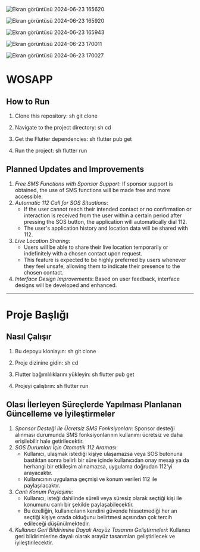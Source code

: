 
![Ekran görüntüsü 2024-06-23 165620](https://github.com/zelissof/WosApp/assets/120017515/722962b5-7e75-4421-b0af-d8355f11d4bf) 


![Ekran görüntüsü 2024-06-23 165920](https://github.com/zelissof/WosApp/assets/120017515/94e9588f-2790-4222-ac06-1ae4e8c210d1)


![Ekran görüntüsü 2024-06-23 165943](https://github.com/zelissof/WosApp/assets/120017515/9622c0aa-26ab-4024-8127-e72c94f162b8)


![Ekran görüntüsü 2024-06-23 170011](https://github.com/zelissof/WosApp/assets/120017515/97624bdf-f11c-4045-921a-b65d7a73fed3)


![Ekran görüntüsü 2024-06-23 170027](https://github.com/zelissof/WosApp/assets/120017515/19aa886f-cd36-460f-96f2-06edf60daf1a)


# WOSAPP

## How to Run

1. Clone this repository:
    sh
    git clone <repository-url>
    
2. Navigate to the project directory:
    sh
    cd <project-directory>
    
3. Get the Flutter dependencies:
    sh
    flutter pub get
    
4. Run the project:
    sh
    flutter run
    

## Planned Updates and Improvements

1. *Free SMS Functions with Sponsor Support*: If sponsor support is obtained, the use of SMS functions will be made free and more accessible.
2. *Automatic 112 Call for SOS Situations*: 
    - If the user cannot reach their intended contact or no confirmation or interaction is received from the user within a certain period after pressing the SOS button, the application will automatically dial 112.
    - The user's application history and location data will be shared with 112.
3. *Live Location Sharing*: 
    - Users will be able to share their live location temporarily or indefinitely with a chosen contact upon request.
    - This feature is expected to be highly preferred by users whenever they feel unsafe, allowing them to indicate their presence to the chosen contact.
4. *Interface Design Improvements*: Based on user feedback, interface designs will be developed and enhanced.

---

# Proje Başlığı

## Nasıl Çalışır

1. Bu depoyu klonlayın:
    sh
    git clone <depo-url>
    
2. Proje dizinine gidin:
    sh
    cd <proje-dizini>
    
3. Flutter bağımlılıklarını yükleyin:
    sh
    flutter pub get
    
4. Projeyi çalıştırın:
    sh
    flutter run
    

## Olası İlerleyen Süreçlerde Yapılması Planlanan Güncelleme ve İyileştirmeler

1. *Sponsor Desteği ile Ücretsiz SMS Fonksiyonları*: Sponsor desteği alınması durumunda SMS fonksiyonlarının kullanımı ücretsiz ve daha erişilebilir hale getirilecektir.
2. *SOS Durumları İçin Otomatik 112 Araması*:
    - Kullanıcı, ulaşmak istediği kişiye ulaşamazsa veya SOS butonuna bastıktan sonra belirli bir süre içinde kullanıcıdan onay mesajı ya da herhangi bir etkileşim alınamazsa, uygulama doğrudan 112'yi arayacaktır.
    - Kullanıcının uygulama geçmişi ve konum verileri 112 ile paylaşılacaktır.
3. *Canlı Konum Paylaşımı*:
    - Kullanıcı, isteği dahilinde süreli veya süresiz olarak seçtiği kişi ile konumunu canlı bir şekilde paylaşabilecektir.
    - Bu özelliğin, kullanıcıların kendini güvende hissetmediği her an seçtiği kişiye orada olduğunu belirtmesi açısından çok tercih edileceği düşünülmektedir.
4. *Kullanıcı Geri Bildirimine Dayalı Arayüz Tasarımı Geliştirmeleri*: Kullanıcı geri bildirimlerine dayalı olarak arayüz tasarımları geliştirilecek ve iyileştirilecektir.
